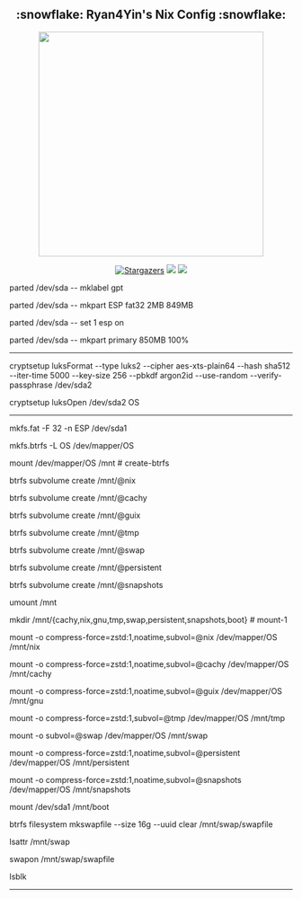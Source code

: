 <h2 align="center">:snowflake: Ryan4Yin's Nix Config :snowflake:</h2>

<p align="center">
  <img src="https://raw.githubusercontent.com/catppuccin/catppuccin/main/assets/palette/macchiato.png" width="400" />
</p>

<p align="center">
	<a href="https://github.com/ryan4yin/nix-config/stargazers">
		<img alt="Stargazers" src="https://img.shields.io/github/stars/ryan4yin/nix-config?style=for-the-badge&logo=starship&color=C9CBFF&logoColor=D9E0EE&labelColor=302D41"></a>
    <a href="https://nixos.org/">
        <img src="https://img.shields.io/badge/NixOS-24.05-informational.svg?style=for-the-badge&logo=nixos&color=F2CDCD&logoColor=D9E0EE&labelColor=302D41"></a>
    <a href="https://github.com/ryan4yin/nixos-and-flakes-book">
        <img src="https://img.shields.io/static/v1?label=Nix Flakes&message=learning&style=for-the-badge&logo=nixos&color=DDB6F2&logoColor=D9E0EE&labelColor=302D41"></a>
  </a>
</p>

parted /dev/sda -- mklabel gpt

parted /dev/sda -- mkpart ESP fat32 2MB 849MB

parted /dev/sda -- set 1 esp on

parted /dev/sda -- mkpart primary 850MB 100%

--------------------------------------------------

cryptsetup luksFormat --type luks2 --cipher aes-xts-plain64 --hash sha512 --iter-time 5000 --key-size 256 --pbkdf argon2id --use-random --verify-passphrase /dev/sda2

cryptsetup luksOpen /dev/sda2 OS

--------------------------------------------------

mkfs.fat -F 32 -n ESP /dev/sda1

mkfs.btrfs -L OS /dev/mapper/OS

mount /dev/mapper/OS /mnt  # create-btrfs

btrfs subvolume create /mnt/@nix 

btrfs subvolume create /mnt/@cachy

btrfs subvolume create /mnt/@guix  

btrfs subvolume create /mnt/@tmp

btrfs subvolume create /mnt/@swap

btrfs subvolume create /mnt/@persistent

btrfs subvolume create /mnt/@snapshots

umount /mnt

mkdir /mnt/{cachy,nix,gnu,tmp,swap,persistent,snapshots,boot}  # mount-1

mount -o compress-force=zstd:1,noatime,subvol=@nix /dev/mapper/OS /mnt/nix

mount -o compress-force=zstd:1,noatime,subvol=@cachy /dev/mapper/OS /mnt/cachy

mount -o compress-force=zstd:1,noatime,subvol=@guix /dev/mapper/OS /mnt/gnu

mount -o compress-force=zstd:1,subvol=@tmp /dev/mapper/OS /mnt/tmp

mount -o subvol=@swap /dev/mapper/OS /mnt/swap

mount -o compress-force=zstd:1,noatime,subvol=@persistent /dev/mapper/OS /mnt/persistent

mount -o compress-force=zstd:1,noatime,subvol=@snapshots /dev/mapper/OS /mnt/snapshots

mount /dev/sda1 /mnt/boot

btrfs filesystem mkswapfile --size 16g --uuid clear /mnt/swap/swapfile

lsattr /mnt/swap

swapon /mnt/swap/swapfile

lsblk

-----------------------------------------------------------



